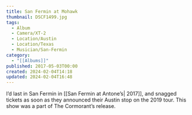 ```yaml
---
title: San Fermin at Mohawk
thumbnail: DSCF1499.jpg
tags:
  - Album
  - Camera/XT-2
  - Location/Austin
  - Location/Texas
  - Musician/San-Fermin
category:
  - "[[Albums]]"
published: 2017-05-03T00:00
created: 2024-02-04T14:18
updated: 2024-02-04T16:48
---
```

I’d last in San Fermin in [[San Fermin at Antone’s| 2017]], and snagged tickets as soon as they announced their Austin stop on the 2019 tour. This show was a part of The Cormorant’s release.
